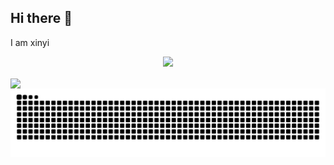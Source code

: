 ## Hi there 👋
I am xinyi
<!-- 打字机 -->
<p align="center">
<img src="https://readme-typing-svg.demolab.com?font=Orbitron&size=25&pause=1000&center=true&vCenter=true&random=false&width=600&lines=Welcome+to+my+GitHub+profile+page!;I+am+super+obsessed+with+programming!" />
</p>
<!-- 数据概览 -->
<img align="center" width="400" src="https://github-readme-stats.vercel.app/api?username=xinyi234&theme=transparent&include_all_commits=true&show_icons=true&hide_border=true" />
<!-- 贪吃蛇特效 -->
<picture>
  <source media="(prefers-color-scheme: dark)" srcset="https://raw.githubusercontent.com/xinyi234/xinyi234/output/github-contribution-grid-snake-dark.svg">
  <source media="(prefers-color-scheme: light)" srcset="https://raw.githubusercontent.com/xinyi234/xinyi234/output/github-contribution-grid-snake.svg">
  <img alt="github contribution grid snake animation" src="https://raw.githubusercontent.com/xinyi234/xinyi234/output/github-contribution-grid-snake.svg">
</picture>
